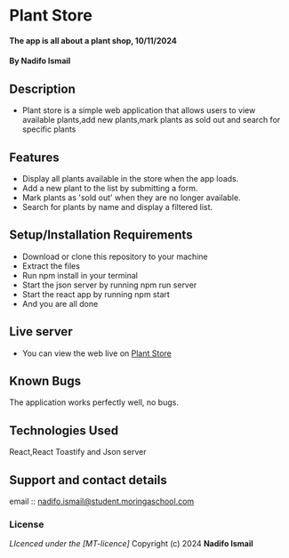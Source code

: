 # Plant Store
#### The app is all about a plant shop, 10/11/2024
#### **By Nadifo Ismail**
## Description
* Plant store is a simple web application that allows users to view available plants,add new plants,mark plants as sold out and search for specific plants
## Features
* Display all plants available in the store when the app loads.
* Add a new plant to the list by submitting a form.
* Mark plants as 'sold out' when they are no longer available.
* Search for plants by name and display a filtered list.
## Setup/Installation Requirements
* Download or clone this repository to your machine
* Extract the files
* Run npm install in your terminal
* Start the json server by running npm run server
* Start the react app by running npm start
* And you are all done
## Live server
* You can view the web live on [Plant Store]()
## Known Bugs
The application works perfectly well, no bugs.
## Technologies Used
React,React Toastify and Json server
## Support and contact details
email :: nadifo.ismail@student.moringaschool.com
### License
*LIcenced under the [MT-licence]*
Copyright (c) 2024 **Nadifo Ismail**
  